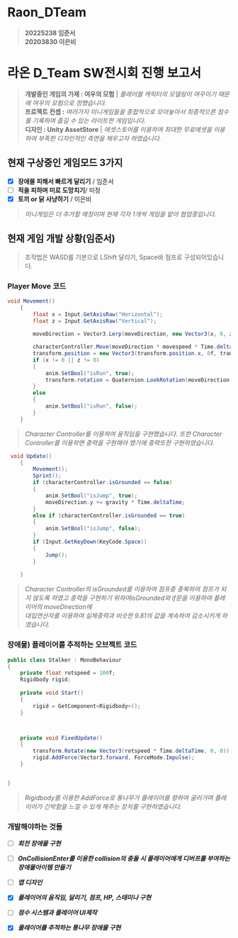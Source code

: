 # Raon_DTeam
> __20225238 임준서__  
> __20203830 이은비__  
# 라온 D_Team SW전시회 진행 보고서
> __개발중인 게임의 가제 : 여우의 모험__ | *플레어블 캐릭터의 모델링이 여우이기 때문에 여우의 모험으로 정했습니다.*     
> __프로젝트 컨셉 :__ *여러가지 미니게임들을 종합적으로 모아놓아서 최종적으론 점수를 기록하며 즐길 수 있는 라이트한 게임입니다.*     
> __디자인 : Unity AssetStore__ | *에셋스토어를 이용하여 최대한 무료에셋을 이용하여 부족한 디자인적인 측면을 채우고자 하였습니다.*    


## 현재 구상중인 게임모드 3가지
* [x] __장애물 피해서 빠르게 달리기__ / 임준서  
* [ ] __적을 피하며 미로 도망치기__/ 미정  
* [x] __토끼 or 닭 사냥하기__ / 이은비  
> *미니게임은 더 추가할 예정이며 현재 각자 1개씩 게임을 맡아 협업중입니다.*

## 현재 게임 개발 상황(임준서)
> 조작법은 WASD를 기본으로 LShift 달리기, Space바 점프로 구성되어있습니다.
### Player Move 코드
```c#
void Movement()
    {
        float x = Input.GetAxisRaw("Horizontal");
        float z = Input.GetAxisRaw("Vertical");        
        
        moveDirection = Vector3.Lerp(moveDirection, new Vector3(x, 0, z), lerpSpeed * Time.deltaTime);

        characterController.Move(moveDirection * movespeed * Time.deltaTime);
        transform.position = new Vector3(transform.position.x, 0f, transform.position.z);
        if (x != 0 || z != 0)
        {
            anim.SetBool("isRun", true);
            transform.rotation = Quaternion.LookRotation(moveDirection.normalized);
        }
        else
        {
            anim.SetBool("isRun", false);
        }
    }
```
> *Character Controller를 이용하여 움직임을 구현했습니다. 또한 Character Controller를 이용하면 중력을 구현해야 했기에 중력또한 구현하였습니다.*
```c# 
 void Update()
    {        
        Movement();
        Sprint();
        if (characterController.isGrounded == false)
        {
            anim.SetBool("isJump", true);
            moveDirection.y += gravity * Time.deltaTime;
        }
        else if (characterController.isGrounded == true) 
        {
            anim.SetBool("isJump", false);
        }
        if (Input.GetKeyDown(KeyCode.Space)) 
        {
            Jump();
        }
        
    }
```
> *Character Controller의 isGrounded를 이용하여 점프중 중복하여 점프가 되지 않도록 하였고 중력을 구현하기 위하여isGrounded와 if문을 이용하여 플레이어의 moveDirection에  
> 대입연산자를 이용하여 실제중력과 비슷한 9.81의 값을 계속하여 감소시키게 하였습니다.*

### 장애물) 플레이어를 추적하는 오브젝트 코드

```C#
public class Stalker : MonoBehaviour
{
    private float rotspeed = 100f;
    Rigidbody rigid;        
    
    private void Start()
    {
        rigid = GetComponent<Rigidbody>();
    }



    private void FixedUpdate()
    {
        transform.Rotate(new Vector3(rotspeed * Time.deltaTime, 0, 0));
        rigid.AddForce(Vector3.forward, ForceMode.Impulse);
    }


}
```
> *Rigidbody를 이용한 AddForce로 통나무가 플레이어를 향하여 굴러가며 플레이어가 긴박함을 느낄 수 있게 해주는 장치를 구현하였습니다.*
### 개발해야하는 것들
* [ ] ___회전 장애물 구현___
* [ ] ___OnCollisionEnter를 이용한 collision의 충돌 시 플레이어에게 디버프를 부여하는 장애물아이템 만들기___
* [ ] ___맵 디자인___
* [x] ___플레이어의 움직임, 달리기, 점프, HP, 스태미나 구현___
* [ ] ___점수 시스템과 플레이어 UI제작___
* [x] ___플레이어를 추적하는 통나무 장애물 구현___


